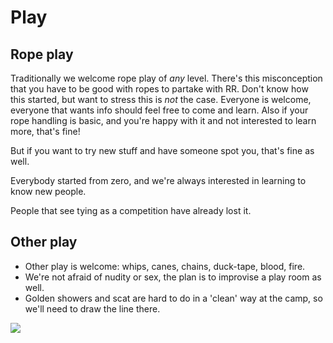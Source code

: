 # Play

## Rope play

Traditionally we welcome rope play of _any_ level. There's this misconception that you have to be good with ropes to partake with RR. Don't know how this started, but want to stress this is _not_ the case. Everyone is welcome, everyone that wants info should feel free to come and learn. Also if your rope handling is basic, and you're happy with it and not interested to learn more, that's fine!

But if you want to try new stuff and have someone spot you, that's fine as well.

Everybody started from zero, and we're always interested in learning to know new people.

People that see tying as a competition have already lost it.

## Other play

* Other play is welcome: whips, canes, chains, duck-tape, blood, fire. 
* We're not afraid of nudity or sex, the plan is to improvise a play room as well.
* Golden showers and scat are hard to do in a 'clean' way at the camp, so we'll need to draw the line there. 

![](../assets/anything.webp)

